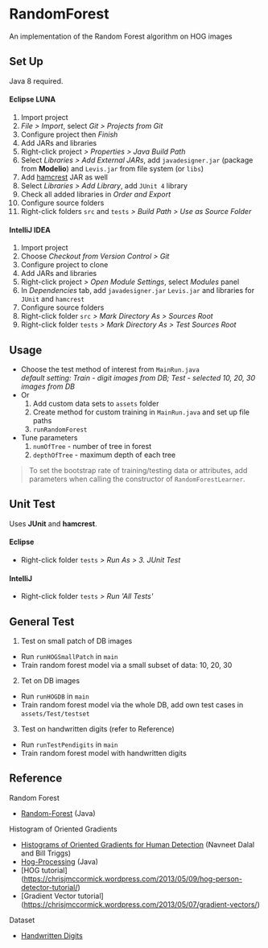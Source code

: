 RandomForest
============

An implementation of the Random Forest algorithm on HOG images

## Set Up
Java 8 required.
#### Eclipse LUNA
1. Import project
  1. *File > Import*, select *Git > Projects from Git*
  2. Configure project then *Finish*
2. Add JARs and libraries
  1. Right-click project *> Properties > Java Build Path*
  2. Select *Libraries > Add External JARs*, add `javadesigner.jar` (package from **Modelio**) and `Levis.jar` from file system (or `libs`)
  3. Add [hamcrest](http://search.maven.org/#search|ga|1|g%3Aorg.hamcrest) JAR as well
  3. Select *Libraries > Add Library*, add `JUnit 4` library
  4. Check all added libraries in *Order and Export*
3. Configure source folders
  1. Right-click folders `src` and `tests` *> Build Path > Use as Source Folder*

#### IntelliJ IDEA
1. Import project
  1. Choose *Checkout from Version Control > Git*
  2. Configure project to clone
2. Add JARs and libraries
  1. Right-click project *> Open Module Settings*, select *Modules* panel
  2. In *Dependencies* tab, add `javadesigner.jar` `Levis.jar` and libraries for `JUnit` and `hamcrest`
3. Configure source folders
  1. Right-click folder `src` *> Mark Directory As > Sources Root*
  2. Right-click folder `tests` *> Mark Directory As > Test Sources Root*

## Usage
* Choose the test method of interest from `MainRun.java`  
  *default setting: Train - digit images from DB; Test - selected 10, 20, 30 images from DB*
* Or
  1. Add custom data sets to `assets` folder
  2. Create method for custom training in `MainRun.java` and set up file paths
  3. `runRandomForest`
* Tune parameters
  1. `numOfTree` - number of tree in forest
  2. `depthOfTree` - maximum depth of each tree  

> To set the bootstrap rate of training/testing data or attributes, add parameters when calling the constructor of `RandomForestLearner`.

## Unit Test
Uses **JUnit** and **hamcrest**.
#### Eclipse
* Right-click folder `tests` *> Run As > 3. JUnit Test*

#### IntelliJ
* Right-click folder `tests` *> Run 'All Tests'*

## General Test
1. Test on small patch of DB images
  * Run `runHOGSmallPatch` in `main`
  * Train random forest model via a small subset of data: 10, 20, 30
2. Tet on DB images
  * Run `runHOGDB` in `main`
  * Train random forest model via the whole DB, add own test cases in `assets/Test/testset`
3. Test on handwritten digits (refer to Reference)
  * Run `runTestPendigits` in `main`
  * Train random forest model with handwritten digits

## Reference
Random Forest
* [Random-Forest](https://github.com/ironmanMA/Random-Forest) (Java)

Histogram of Oriented Gradients
* [Histograms of Oriented Gradients for Human Detection](http://lear.inrialpes.fr/people/triggs/pubs/Dalal-cvpr05.pdf) (Navneet Dalal and Bill Triggs)
* [Hog-Processing](http://hogprocessing.altervista.org/) (Java)
* [HOG tutorial] (https://chrisjmccormick.wordpress.com/2013/05/09/hog-person-detector-tutorial/)
* [Gradient Vector tutorial] (https://chrisjmccormick.wordpress.com/2013/05/07/gradient-vectors/)

Dataset
* [Handwritten Digits](http://archive.ics.uci.edu/ml/datasets/Pen-Based+Recognition+of+Handwritten+Digits)

